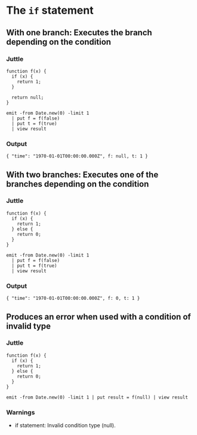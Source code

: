 # The `if` statement

## With one branch: Executes the branch depending on the condition

### Juttle

    function f(x) {
      if (x) {
        return 1;
      }

      return null;
    }

    emit -from Date.new(0) -limit 1
      | put f = f(false)
      | put t = f(true)
      | view result

### Output

    { "time": "1970-01-01T00:00:00.000Z", f: null, t: 1 }

## With two branches: Executes one of the branches depending on the condition

### Juttle

    function f(x) {
      if (x) {
        return 1;
      } else {
        return 0;
      }
    }

    emit -from Date.new(0) -limit 1
      | put f = f(false)
      | put t = f(true)
      | view result

### Output

    { "time": "1970-01-01T00:00:00.000Z", f: 0, t: 1 }

## Produces an error when used with a condition of invalid type

### Juttle

    function f(x) {
      if (x) {
        return 1;
      } else {
        return 0;
      }
    }

    emit -from Date.new(0) -limit 1 | put result = f(null) | view result

### Warnings

  * if statement: Invalid condition type (null).

